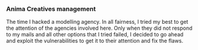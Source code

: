 ### Anima Creatives management

The time I hacked a modelling agency. In all fairness, I tried my best to get the attention of the agencies involved here. 
Only when they did not respond to my mails and all other options that I tried failed, I decided to go ahead and exploit the vulnerabilities to get it to their attention and fix the flaws.
